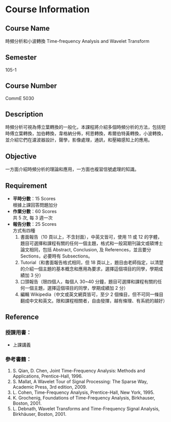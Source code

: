 # Course Information

## Course Name

時頻分析和小波轉換
Time-frequency Analysis and Wavelet Transform

## Semester

105-1

## Course Number

CommE 5030

## Description

時頻分析可視為傅立葉轉換的一般化，本課程將介紹多個時頻分析的方法，包括短時傅立葉轉換，加伯轉換，韋格納分佈，柯恩轉換，希爾伯特黃轉換，小波轉換，並介紹它們在濾波器設計，聲學，影像處理，通訊，和壓縮感知上的應用。

## Objective

一方面介紹時頻分析的理論和應用，一方面也複習信號處理的知識。

## Requirement

- **平時分數**：15 Scores  
    根據上課回答問題加分
- **作業分數**：60 Scores  
    共 5 次, 每 3 週一次
- **報告分數**：25 Scores  
    方式有四種
    1. 書面報告（10 頁以上，不含封面），中英文皆可，使用 11 或 12 的字體，題目可選擇和課程有關的任何一個主題，格式和一般寫期刊論文或碩博士論文相同，包括 Abstract, Conclusion, 及 References，並且要分 Sections，必要時有 Subsections。
    2. Tutorial（和書面報告格式相同，但 18 頁以上，題目由老師指定，以清楚的介紹一個主題的基本概念和應用為要求，選擇這個項目的同學，學期成績加 3 分）
    3. 口頭報告（限四個人，每個人 30~40 分鐘，題目可選擇和課程有關的任何一個主題，選擇這個項目的同學，學期成績加 2 分）
    4. 編輯 Wikipedia（中文或英文網頁皆可，至少 2 個條目，但不可同一條目翻成中文和英文。限和課程相關者，自由發揮，越有條理、有系統的越好）

## Reference

### 授課用書：

- 上課講義

### 參考書籍： 

1. S. Qian, D. Chen, Joint Time-Frequency Analysis: Methods and Applications, Prentice-Hall, 1996.
2. S. Mallat, A Wavelet Tour of Signal Processing: The Sparse Way, Academic Press, 3rd edition, 2009.
3. L. Cohen, Time-Frequency Analysis, Prentice-Hall, New York, 1995.
4. K. Grochenig, Foundations of Time-Frequency Analysis, Birkhauser, Boston, 2001.
5. L. Debnath, Wavelet Transforms and Time-Frequency Signal Analysis, Birkhäuser, Boston, 2001.

